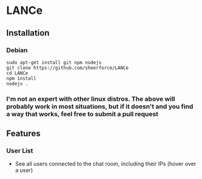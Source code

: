 # LANCe

## Installation

### Debian

    sudo apt-get install git npm nodejs
    git clone https://github.com/sheerforce/LANCe
    cd LANCe
    npm install
    nodejs .
    
### I'm not an expert with other linux distros. The above will probably work in most situations, but if it doesn't and you find a way that works, feel free to submit a pull request 
    
## Features

### User List

- See all users connected to the chat room, including their IPs (hover over a user)

###
